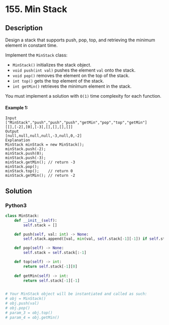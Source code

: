 # 155. Min Stack

## Description
Design a stack that supports push, pop, top, and retrieving the minimum element in constant time.

Implement the `MinStack` class:

* `MinStack()` initializes the stack object.
* `void push(int val)` pushes the element `val` onto the stack.
* `void pop()` removes the element on the top of the stack.
* `int top()` gets the top element of the stack.
* `int getMin()` retrieves the minimum element in the stack.

You must implement a solution with `O(1)` time complexity for each function.

#### Example 1:
```
Input
["MinStack","push","push","push","getMin","pop","top","getMin"]
[[],[-2],[0],[-3],[],[],[],[]]
Output
[null,null,null,null,-3,null,0,-2]
Explanation
MinStack minStack = new MinStack();
minStack.push(-2);
minStack.push(0);
minStack.push(-3);
minStack.getMin(); // return -3
minStack.pop();
minStack.top();    // return 0
minStack.getMin(); // return -2
```


## Solution

### Python3
```python
class MinStack:
    def __init__(self):
        self.stack = []

    def push(self, val: int) -> None:
        self.stack.append([val, min(val, self.stack[-1][-1]) if self.stack else val])

    def pop(self) -> None:
        self.stack = self.stack[:-1]

    def top(self) -> int:
        return self.stack[-1][0]
        
    def getMin(self) -> int:
        return self.stack[-1][-1]


# Your MinStack object will be instantiated and called as such:
# obj = MinStack()
# obj.push(val)
# obj.pop()
# param_3 = obj.top()
# param_4 = obj.getMin()
```